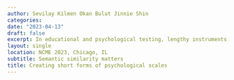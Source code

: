```yaml
---
author: Sevilay Kilmen Okan Bulut Jinnie Shin 
categories:
date: "2023-04-13"
draft: false
excerpt: In educational and psychological testing, lengthy instruments with many items may not be desirable as completing such instruments is time-consuming and cognitively demanding for test takers. Furthermore, in long self-report measures, participants may be unwilling to answer the items or show careless and insufficient effort responding. To avoid these issues, researchers have proposed various scale abbreviation methods that build short forms of long instruments (mostly psychological scales) by retaining the best items representing the target construct. Some of these methods include stepwise confirmatory factor analytical approach, Ant Colony Optimization, and Genetic Algorithm.
layout: single
location: NCME 2023, Chicago, IL 
subtitle: Semantic similarity matters
title: Creating short forms of psychological scales 
---
```

